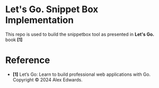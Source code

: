 # Let's Go. Snippet Box Implementation

This repo is used to build the snippetbox tool as presented in **Let's Go.** book **[1]**




# Reference

* **[1]** Let’s Go: Learn to build professional web applications with Go. Copyright © 2024 Alex Edwards.